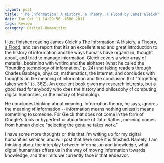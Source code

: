 ```yaml
---
layout: post
title: "The Information: A History, a Theory, a Flood by James Gleick"
date: Tue Oct 11 14:29:56 -0500 2011
tags: Review
category: Digital-Humanities
---
```


I just finished reading James Gleick's [The Information: A History, a Theory, a
Flood](http://around.com/the-information), and can report that it is an excellent
read and great introduction to the history of information and the ways humans have
organized, thought about, and tried to manage information. Gleick covers a wide array
of material, beginning with writing and the alphabet (what he called the "founding
technology of information," p. 24) and taking readers through Charles Babbage,
physics, mathematics, the Internet, and concludes with thoughts on the meaning of information and
the conclusion that "forgetting takes work" (p. 362). An excellent book given my
research interests, but a good read for anybody who does the history and philosophy
of computing, digital humanities, or the history of technology.

He concludes thinking about meaning. Information theory, he says, ignores the meaning
of information -- information means nothing unless it means something to someone. For
Gleick that does not come in the form of Google's tools or hypertext or abundance of
data. Rather, meaning comes from human choice "selecting the genuine takes work."

I have some more thoughts on this that I'm writing up for my digital humanities
seminar, and will post that here once it is finished. Namely, I am thinking about the
interplay between information and knowledge, what digital humanities offers us in the
way of moving information towards knowledge, and the limits we currently face in that
endeavor.
